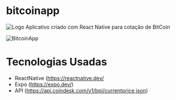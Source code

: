 # bitcoinapp

![Logo](https://user-images.githubusercontent.com/62387982/155025442-1b5f645f-e230-4064-a584-db5ee33d5a96.png)
Aplicativo criado com React Native para cotação de  BitCoin

![BitcoinApp](https://user-images.githubusercontent.com/62387982/155025484-115a7d63-397a-4186-9f1b-40e01591a28b.png)



# Tecnologias Usadas

- ReactNative (https://reactnative.dev/
- Expo (https://expo.dev/)
- API (https://api.coindesk.com/v1/bpi/currentprice.json)
